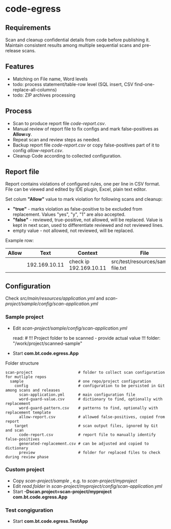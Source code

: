 # code-egress

## Requirements
Scan and cleanup confidential details from code before publishing it.
Maintain consistent results among multiple sequential scans and pre-release scans.

## Features
- Matching on File name, Word levels
- todo: process statement/table-row level (SQL insert, CSV find-one-replace-all-columns)  
- todo: ZIP archives processing

## Process
- Scan to produce report file *code-report.csv*.
- Manual review of report file to fix configs and mark false-positives as **Allow=y**.
- Repeat scan and review steps as needed. 
- Backup report file *code-report.csv* or copy false-positives part of it to config *allow-report.csv*. 
- Cleanup Code according to collected configuration.

## Report file
Report contains violations of configured rules, one per line in CSV format.
File can be viewed and edited by IDE plugin, Excel, plain text editor.

Set colum **"Allow"** value to mark violation for following scans and cleanup:
- **"true"** - marks violation as false-positive to be excluded from replacement. Values "yes", "y", "1" are also accepted.
- **"false"** - reviewed, true-positive, not allowed, will be replaced. Value is kept in next scan, used to differentiate reviewed and not reviewed lines.
- empty value - not allowed, not reviewed, will be replaced.

Example row:

| Allow | Text | Context | File | Line | Replacement | Comment                 |
|-------|------|---------|------|------|-------------|-------------------------|
|       | 192.169.10.11 | check ip 192.169.10.11 | src/test/resources/sample-file.txt | 9 | h1163712847.domain.local | Pattern \d{1,3}\.\d{1,3}\.\d{1,3}\.\d{1,3} |


## Configuration
Check *src/main/resources/application.yml* and *scan-project/sample/config/scan-application.yml*

### Sample project 

- Edit *scan-project/sample/config/scan-application.yml*


    read:
      # !!! Project folder to be scanned - provide actual value !!!
      folder: "/work/project/scanned-sample"


- Start **com.bt.code.egress.App**

Folder structure


    scan-project                    # folder to collect scan configuration for mutliple repos
      sample                        # one repo/project configuration
        config                      # configuration to be persisted in Git among scans and releases
          scan-application.yml      # main configuration file
          word-guard-value.csv      # dictionary to find, optionally with replacement
          word-guard-pattern.csv    # patterns to find, optionally with replacement template
          allow-report.csv          # allowed false-positives, copied from report
        target                      # scan output files, ignored by Git and scan                        
          code-report.csv           # report file to manually identify false-positives
          generated-replacement.csv # can be adjusted and copied to dictionary
          preview                   # folder for replaced files to check during review phase


### Custom project

- Copy *scan-project/sample* , e.g. to *scan-project/myproject*
- Edit *read.folder* in *scan-project/myproject/config/scan-application.yml*
- Start **-Dscan.project=scan-project/myproject com.bt.code.egress.App**

### Test congiguration

- Start **com.bt.code.egress.TestApp**
